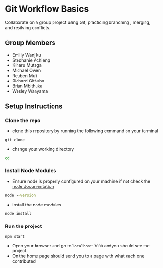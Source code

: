 # Git Workflow Basics

Collaborate on a group project using Git, practicing branching , merging, and resilving conflicts.  

## Group Members  

- Emilly Wanjiku
- Stephanie Achieng
- Kiharu Mutaga
- Michael Owen
- Reuben Muli
- Richard Githuba
- Brian Mbithuka
- Wesley Wanyama

## Setup Instructions

### Clone the repo

- clone this repository by running the following command on your terminal

```cmd
git clone 
```

- change your working directory

```cmd
cd 
```

### Install Node Modules

- Ensure node is properly configured on your machine if not check the [node documentation](https://github.com/Mutagah/git-workflow-basics)

```cmd
node --version
```

- install the node modules

```cmd
node install
```

### Run the project

```cmd
npm start
```

- Open your browser and go to `localhost:3000` andyou should see the project.  
- On the home page should send you to a page with what each one contributed.  
